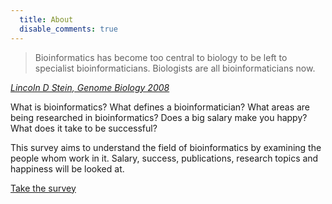 ```yaml
--- 
  title: About
  disable_comments: true
---
```


> Bioinformatics has become too central to biology to be left to specialist bioinformaticians. Biologists are all bioinformaticians now.

<cite><a href="http://genomebiology.com/content/9/12/114">Lincoln D Stein, Genome Biology 2008</a></cite>

What is bioinformatics? What defines a bioinformatician? What areas are being
researched in bioinformatics? Does a big salary make you happy? What does it
take to be successful?

This survey aims to understand the field of bioinformatics by examining the
people whom work in it. Salary, success, publications, research topics and
happiness will be looked at.

<div class="centre">
  <a href="/questionnaire" class="btn">
    Take the survey
  </a>
</div>

[questions]: https://github.com/michaelbarton/bioinformatics-career-survey/blob/develop/2011/questions.yml
[aims]: http://github.com/michaelbarton/bioinformatics-career-survey/blob/develop/aims.txt
[mailinglist]: mailto:bioinfsurvey@librelist.com
